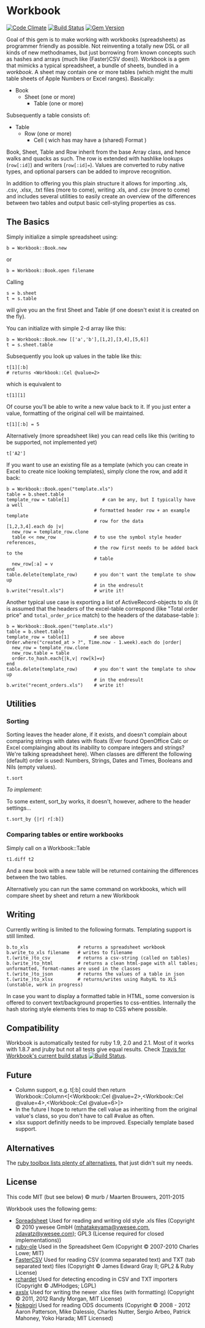 # Workbook
[![Code Climate](https://codeclimate.com/github/murb/workbook.png)](https://codeclimate.com/github/murb/workbook) [![Build Status](https://travis-ci.org/murb/workbook.svg?branch=master)](https://travis-ci.org/murb/workbook) [![Gem Version](https://badge.fury.io/rb/workbook.svg)](http://badge.fury.io/rb/workbook)

Goal of this gem is to make working with workbooks (spreadsheets) as programmer friendly as possible. Not reinventing a totally new DSL or all kinds of new methodnames, but just borrowing from known concepts such as hashes and arrays (much like (Faster)CSV does)). Workbook is a gem that mimicks a typical spreadsheet, a bundle of sheets, bundled in a *workbook*. A sheet may contain one or more tables (which might the multi table sheets of Apple Numbers or Excel ranges). Basically:

* Book
   * Sheet (one or more)
      * Table (one or more)

Subsequently a table consists of:

* Table
   * Row (one or more)
      * Cell ( wich has may have a (shared) Format )

Book, Sheet, Table and Row inherit from the base Array class, and hence walks and quacks as such. The row is extended with hashlike lookups (`row[:id]`) and writers (`row[:id]=`). Values are converted to ruby native types, and optional parsers can be added to improve recognition.

In addition to offering you this plain structure it allows for importing .xls, .csv, .xlsx, .txt files (more to come), writing .xls, and .csv  (more to come) and includes several utilities to easily create an overview of the differences between two tables and output basic cell-styling properties as css.

## The Basics

Simply initialize a simple spreadsheet using:

    b = Workbook::Book.new

or

    b = Workbook::Book.open filename

Calling

    s = b.sheet
    t = s.table

will give you an the first Sheet and Table (if one doesn't exist it is created on the fly).

You can initialize with simple 2-d array like this:

    b = Workbook::Book.new [['a','b'],[1,2],[3,4],[5,6]]
    t = s.sheet.table

Subsequently you look up values in the table like this:

    t[1][:b]
    # returns <Workbook::Cel @value=2>

which is equivalent to

    t[1][1]

Of course you'll be able to write a new value back to it. If you just enter a value, formatting of the original cell will be maintained.

    t[1][:b] = 5

Alternatively (more spreadsheet like) you can read cells like this (writing to be supported, not implemented yet)

    t['A2']

If you want to use an existing file as a template (which you can create in Excel to create nice looking templates),
simply clone the row, and add it back:

    b = Workbook::Book.open("template.xls")
    table = b.sheet.table
    template_row = table[1]            # can be any, but I typically have a well
                                    # formatted header row + an example template
                                    # row for the data
    [1,2,3,4].each do |v|
      new_row = template_row.clone
      table << new_row              # to use the symbol style header references,
                                    # the row first needs to be added back to the
                                    # table
      new_row[:a] = v
    end
    table.delete(template_row)      # you don't want the template to show up
                                    # in the endresult
    b.write("result.xls")           # write it!

Another typical use case is exporting a list of ActiveRecord-objects to xls (it is assumed that the headers of the excel-table correspond
(like "Total order price" and `total_order_price` match) to the headers of the database-table ):

    b = Workbook::Book.open("template.xls")
    table = b.sheet.table
    template_row = table[1]         # see above
    Order.where("created_at > ?", Time.now - 1.week).each do |order|
      new_row = template_row.clone
      new_row.table = table
      order.to_hash.each{|k,v| row[k]=v}
    end
    table.delete(template_row)      # you don't want the template to show up
                                    # in the endresult
    b.write("recent_orders.xls")    # write it!

## Utilities

### Sorting

Sorting leaves the header alone, if it exists, and doesn't complain about comparing strings with dates with floats (Ever found OpenOffice Calc or Excel complainging about its inability to compare integers and strings? We're talking spreadsheet here). When classes are different the following (default) order is used: Numbers, Strings, Dates and Times, Booleans and Nils (empty values).

    t.sort

*To implement*:

To some extent, sort_by works, it doesn't, however, adhere to the header settings...

    t.sort_by {|r| r[:b]}

### Comparing tables or entire workbooks

Simply call on a Workbook::Table

	t1.diff t2

And a new book with a new table will be returned containing the differences between the two tables.

Alternatively you can run the same command on workbooks, which will compare sheet by sheet and return a new Workbook

## Writing

Currently writing is limited to the following formats. Templating support is still limited.

    b.to_xls                  # returns a spreadsheet workbook
    b.write_to_xls filename   # writes to filename
    t.(write_)to_csv          # returns a csv-string (called on tables)
    b.(write_)to_html         # returns a clean html-page with all tables; unformatted, format-names are used in the classes
    t.(write_)to_json         # returns the values of a table in json
    t.(write_)to_xlsx         # returns/writes using RubyXL to XLS (unstable, work in progress)

In case you want to display a formatted table in HTML, some conversion is offered to convert text/background properties to css-entities. Internally the hash storing style elements tries to map to CSS where possible.

## Compatibility

Workbook is automatically tested for ruby 1.9, 2.0 and 2.1. Most of it works with 1.8.7 and jruby but not all tests give equal results.
Check [Travis for Workbook's current build status](https://travis-ci.org/murb/workbook) [![Build Status](https://travis-ci.org/murb/workbook.svg?branch=master)](https://travis-ci.org/murb/workbook).

## Future

* Column support, e.g. t[:b] could then return Workbook::Column<[<Workbook::Cel @value=2>,<Workbook::Cel @value=4>,<Workbook::Cel @value=6>]>
* In the future I hope to return the cell value as inheriting from the original value's class, so you don't have to call #value as often.
* xlsx support definitly needs to be improved. Especially template based support.

## Alternatives

The [ruby toolbox lists plenty of alternatives](https://www.ruby-toolbox.com/search?utf8=%E2%9C%93&q=spreadsheet), that just didn't suit my needs.

## License

This code MIT (but see below) © murb / Maarten Brouwers, 2011-2015

Workbook uses the following gems:

* [Spreadsheet](https://github.com/zdavatz/spreadsheet) Used for reading and writing old style .xls files (Copyright © 2010 ywesee GmbH (mhatakeyama@ywesee.com, zdavatz@ywesee.com); GPL3 (License required for closed implementations))
* [ruby-ole](http://code.google.com/p/ruby-ole/) Used in the Spreadsheet Gem (Copyright © 2007-2010 Charles Lowe; MIT)
* [FasterCSV](http://fastercsv.rubyforge.org/) Used for reading CSV (comma separated text) and TXT (tab separated text) files (Copyright © James Edward Gray II; GPL2 & Ruby License)
* [rchardet](http://rubyforge.org/projects/rchardet) Used for detecting encoding in CSV and TXT importers (Copyright © JMHodges; LGPL)
* [axslx](https://github.com/randym/axlsx) Used for writing the newer .xlsx files (with formatting) (Copyright © 2011, 2012 Randy Morgan, MIT License)
* [Nokogiri](http://nokogiri.org/) Used for reading ODS documents (Copyright © 2008 - 2012 Aaron Patterson, Mike Dalessio, Charles Nutter, Sergio Arbeo, Patrick Mahoney, Yoko Harada; MIT Licensed)